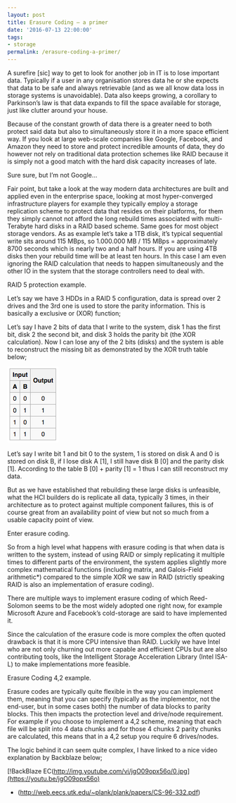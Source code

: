 ```yaml
---
layout: post
title: Erasure Coding – a primer
date: '2016-07-13 22:00:00'
tags:
- storage
permalink: /erasure-coding-a-primer/
---
```


A surefire [sic] way to get to look for another job in IT is to lose important data. Typically if a user in any organisation stores data he or she expects that data to be safe and always retrievable (and as we all know data loss in storage systems is unavoidable). Data also keeps growing, a corollary to Parkinson’s law is that data expands to fill the space available for storage, just like clutter around your house.

Because of the constant growth of data there is a greater need to both protect said data but also to simultaneously store it in a more space efficient way. If you look at large web-scale companies like Google, Facebook, and Amazon they need to store and protect incredible amounts of data, they do however not rely on traditional data protection schemes like RAID because it is simply not a good match with the hard disk capacity increases of late.

Sure sure, but I’m not Google…

Fair point, but take a look at the way modern data architectures are built and applied even in the enterprise space, looking at most hyper-converged infrastructure players for example they typically employ a storage replication scheme to protect data that resides on their platforms, for them they simply cannot not afford the long rebuild times associated with multi-Terabyte hard disks in a RAID based scheme. Same goes for most object storage vendors. As as example let’s take a 1TB disk, it’s typical sequential write sits around 115 MBps, so 1.000.000 MB / 115 MBps = approximately 8700 seconds which is nearly two and a half hours. If you are using 4TB disks then your rebuild time will be at least ten hours. In this case I am even ignoring the RAID calculation that needs to happen simultaneously and the other IO in the system that the storage controllers need to deal with.

RAID 5 protection example.

Let’s say we have 3 HDDs in a RAID 5 configuration, data is spread over 2 drives and the 3rd one is used to store the parity information. This is basically a exclusive or (XOR) function;

Let’s say I have 2 bits of data that I write to the system, disk 1 has the first bit, disk 2 the second bit, and disk 3 holds the parity bit (the XOR calculation). Now I can lose any of the 2 bits (disks) and the system is able to reconstruct the missing bit as demonstrated by the XOR truth table below;

<img src="/assets/img/xor.png">

Let’s say I write bit 1 and bit 0 to the system, 1 is stored on disk A and 0 is stored on disk B, if I lose disk A [1], I still have disk B [0] and the parity disk [1]. According to the table B [0] + parity [1] = 1 thus I can still reconstruct my data.

But as we have established that rebuilding these large disks is unfeasible, what the HCI builders do is replicate all data, typically 3 times, in their architecture as to protect against multiple component failures, this is of course great from an availability point of view but not so much from a usable capacity point of view.

Enter erasure coding.

So from a high level what happens with erasure coding is that when data is written to the system, instead of using RAID or simply replicating it multiple times to different parts of the environment, the system applies slightly more complex mathematical functions (including matrix, and Galois-Field arithmetic\*) compared to the simple XOR we saw in RAID (strictly speaking RAID is also an implementation of erasure coding).

There are multiple ways to implement erasure coding of which Reed-Solomon seems to be the most widely adopted one right now, for example Microsoft Azure and Facebook’s cold-storage are said to have implemented it.

Since the calculation of the erasure code is more complex the often quoted drawback is that it is more CPU intensive than RAID. Luckily we have Intel who are not only churning out more capable and efficient CPUs but are also contributing tools, like the Intelligent Storage Acceleration Library (Intel ISA-L) to make implementations more feasible.

Erasure Coding 4,2 example.

Erasure codes are typically quite flexible in the way you can implement them, meaning that you can specify (typically as the implementor, not the end-user, but in some cases both) the number of data blocks to parity blocks. This then impacts the protection level and drive/node requirement. For example if you choose to implement a 4,2 scheme, meaning that each file will be split into 4 data chunks and for those 4 chunks 2 parity chunks are calculated, this means that in a 4,2 setup you require 6 drives/nodes.

The logic behind it can seem quite complex, I have linked to a nice video explanation by Backblaze below;

[!BackBlaze EC(http://img.youtube.com/vi/jgO09opx56o/0.jpg](https://youtu.be/jgO09opx56o)

- (http://web.eecs.utk.edu/~plank/plank/papers/CS-96-332.pdf)
